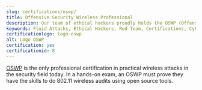 ```yaml
---
slug: certifications/oswp/
title: Offensive Security Wireless Professional
description: Our team of ethical hackers proudly holds the OSWP (Offensive Security Wireless Professional) certification, among many others.
keywords: Fluid Attacks, Ethical Hackers, Red Team, Certifications, Cybersecurity, Pentesters, Whitehat Hackers, OSWP
certificationlogo: logo-oswp
alt: Logo OSWP
certification: yes
certificationid: 8
---
```


[OSWP](https://www.offensive-security.com/wifu-oswp/)
is the only professional certification
in practical wireless attacks
in the security field today.
In a hands-on exam,
an OSWP must prove they have the skills
to do 802.11 wireless audits
using open source tools.
